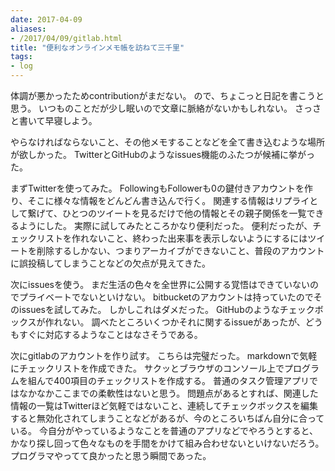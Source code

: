 ```yaml
---
date: 2017-04-09
aliases:
- /2017/04/09/gitlab.html
title: "便利なオンラインメモ帳を訪ねて三千里"
tags:
- log 
---
```


体調が悪かったためcontributionがまだない。
ので、ちょこっと日記を書こうと思う。
いつものことだが少し眠いので文章に脈絡がないかもしれない。
さっさと書いて早寝しよう。

やらなければならないこと、その他メモすることなどを全て書き込むような場所が欲しかった。
TwitterとGitHubのようなissues機能のふたつが候補に挙がった。

まずTwitterを使ってみた。
FollowingもFollowerも0の鍵付きアカウントを作り、そこに様々な情報をどんどん書き込んで行く。
関連する情報はリプライとして繋げて、ひとつのツイートを見るだけで他の情報とその親子関係を一覧できるようにした。
実際に試してみたところかなり便利だった。
便利だったが、チェックリストを作れないこと、終わった出来事を表示しないようにするにはツイートを削除するしかない、つまりアーカイブができないこと、普段のアカウントに誤投稿してしまうことなどの欠点が見えてきた。

次にissuesを使う。
まだ生活の色々を全世界に公開する覚悟はできていないのでプライベートでないといけない。
bitbucketのアカウントは持っていたのでそのissuesを試してみた。
しかしこれはダメだった。
GitHubのようなチェックボックスが作れない。
調べたところいくつかそれに関するissueがあったが、どうもすぐに対応するようなことはなさそうである。

次にgitlabのアカウントを作り試す。
こちらは完璧だった。
markdownで気軽にチェックリストを作成できた。
サクッとブラウザのコンソール上でプログラムを組んで400項目のチェックリストを作成する。
普通のタスク管理アプリではなかなかここまでの柔軟性はないと思う。
問題点があるとすれば、関連した情報の一覧はTwitterほど気軽ではないこと、連続してチェックボックスを編集すると無効化されてしまうことなどがあるが、今のところいちばん自分に合っている。
今自分がやっているようなことを普通のアプリなどでやろうとすると、かなり探し回って色々なものを手間をかけて組み合わせないといけないだろう。
プログラマやってて良かったと思う瞬間であった。